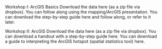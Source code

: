 Workshop I: ArcGIS Basics
Download the data here (as a zip file via dropbox).
You can follow along using the mapping/ArcGIS presentation.
You can download the step-by-step guide here and follow along, or refer to it later.
 
Workshop II: ArcGIS 
Download the data here (as a zip file via dropbox).
You can download a handout with a step-by-step guide here.
You can download a guide to interpreting the ArcGIS hotspot (spatial statistics tool) here.

